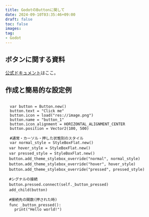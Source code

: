 ```yaml
---
title: GodotのButtonに関して
date: 2024-09-10T03:35:46+09:00
draft: false
toc: false
images:
tag:
- Godot
---
```


## ボタンに関する資料

[公式ドキュメント](https://docs.godotengine.org/en/4.3/classes/class_button.html)はここ。


## 作成と簡易的な設定例



```gdscript

  var button = Button.new()
  button.text = "Click me"
  button.icon = load("res://image.png")
  button.name = "button_1"
  button.icon_alignment = HORIZONTAL_ALIGNMENT_CENTER
  button.position = Vector2(100, 500)

  #通常・カーソル・押した状態別のスタイル
  var normal_style = StyleBoxFlat.new()
　var hover_style = StyleBoxFlat.new()
　var pressed_style = StyleBoxFlat.new()
　button.add_theme_stylebox_override("normal", normal_style)
　button.add_theme_stylebox_override("hover", hover_style)
　button.add_theme_stylebox_override("pressed", pressed_style)
    
　#シグナルの接続
　button.pressed.connect(self._button_pressed)
　add_child(button)

　#接続先の関数(押された時)
　func _button_pressed():
    print("Hello world!")

  ```
